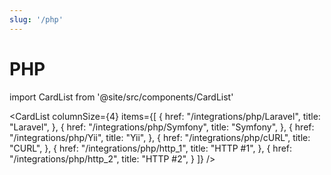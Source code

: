 ```yaml
---
slug: '/php'
---
```


# PHP

import CardList from '@site/src/components/CardList'

<CardList
columnSize={4}
items={[
{
href: "/integrations/php/Laravel",
title: "Laravel",
},
{
href: "/integrations/php/Symfony",
title: "Symfony",
},
{
href: "/integrations/php/Yii",
title: "Yii",
},
{
href: "/integrations/php/cURL",
title: "CURL",
},
{
href: "/integrations/php/http_1",
title: "HTTP #1",
},
{
href: "/integrations/php/http_2",
title: "HTTP #2",
}
]}
/>
